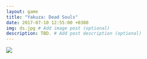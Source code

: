 ```yaml
---
layout: game
title: "Yakuza: Dead Souls"
date: 2017-07-10 12:55:00 +0300
img: ds.jpg # Add image post (optional)
description: TBD. # Add post description (optional)
---
```

<img src="https://78.media.tumblr.com/6dfcbf9e05d57e3d0e9bb232b30004fa/tumblr_pf27n0jnCn1w050vko1_1280.png" class="center-img">
